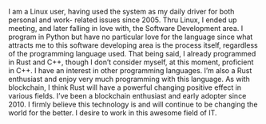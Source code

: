 I am a Linux user, having used the system as my daily driver for both personal and work-
related issues since 2005.
Thru Linux, I ended up meeting, and later falling in love with, the Software Development area. 
I program in Python but have no particular love for the language since what attracts me to this
software developing area is the process itself, regardless of the programming language used. That
being said, I already programmed in Rust and C++, though I don’t consider myself, at this moment,
proficient in C++. I have an interest in other programming languages.
I’m also a Rust enthusiast and enjoy very much programming with this language. As with
blockchain, I think Rust will have a powerful changing positive effect in various fields.
I’ve been a blockchain enthusiast and early adopter since 2010. I firmly believe this technology is
and will continue to be changing the world for the better. I desire to work in this awesome field of
IT.
